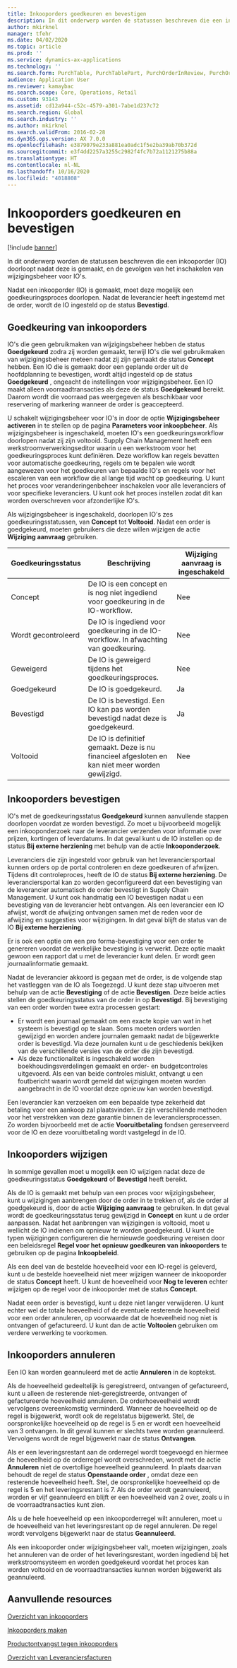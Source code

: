```yaml
---
title: Inkooporders goedkeuren en bevestigen
description: In dit onderwerp worden de statussen beschreven die een inkooporder doorloopt nadat deze is gemaakt, en de gevolgen van het inschakelen van wijzigingsbeheer voor IO's.
author: mkirknel
manager: tfehr
ms.date: 04/02/2020
ms.topic: article
ms.prod: ''
ms.service: dynamics-ax-applications
ms.technology: ''
ms.search.form: PurchTable, PurchTablePart, PurchOrderInReview, PurchOrderApproved, PurchOrderInDraft, PurchOrderAssignedToMe, VendPurchOrderJournalListPage, PurchTableWorkflowDropDialog, VendPurchOrderJournal
audience: Application User
ms.reviewer: kamaybac
ms.search.scope: Core, Operations, Retail
ms.custom: 93143
ms.assetid: cd12a944-c52c-4579-a301-7abe1d237c72
ms.search.region: Global
ms.search.industry: ''
ms.author: mkirknel
ms.search.validFrom: 2016-02-28
ms.dyn365.ops.version: AX 7.0.0
ms.openlocfilehash: e3879079e233a881ea0adc1f5e2ba39ab70b372d
ms.sourcegitcommit: e3f4dd2257a3255c2982f4fc7b72a1121275b88a
ms.translationtype: HT
ms.contentlocale: nl-NL
ms.lasthandoff: 10/16/2020
ms.locfileid: "4018808"
---
```

# <a name="approve-and-confirm-purchase-orders"></a>Inkooporders goedkeuren en bevestigen

[!include [banner](../includes/banner.md)]

In dit onderwerp worden de statussen beschreven die een inkooporder (IO) doorloopt nadat deze is gemaakt, en de gevolgen van het inschakelen van wijzigingsbeheer voor IO's.

Nadat een inkooporder (IO) is gemaakt, moet deze mogelijk een goedkeuringsproces doorlopen. Nadat de leverancier heeft ingestemd met de order, wordt de IO ingesteld op de status **Bevestigd**.

## <a name="approval-of-purchase-orders"></a>Goedkeuring van inkooporders
IO's die geen gebruikmaken van wijzigingsbeheer hebben de status **Goedgekeurd** zodra zij worden gemaakt, terwijl IO's die wel gebruikmaken van wijzigingsbeheer meteen nadat zij zijn gemaakt de status **Concept** hebben. Een IO die is gemaakt door een geplande order uit de hoofdplanning te bevestigen, wordt altijd ingesteld op de status **Goedgekeurd** , ongeacht de instellingen voor wijzigingsbeheer. Een IO maakt alleen voorraadtransacties als deze de status **Goedgekeurd** bereikt. Daarom wordt die voorraad pas weergegeven als beschikbaar voor reservering of markering wanneer de order is geaccepteerd.

U schakelt wijzigingsbeheer voor IO's in door de optie **Wijzigingsbeheer activeren** in te stellen op de pagina **Parameters voor inkoopbeheer**. Als wijzigingsbeheer is ingeschakeld, moeten IO's een goedkeuringsworkflow doorlopen nadat zij zijn voltooid. Supply Chain Management heeft een werkstroomverwerkingseditor waarin u een werkstroom voor het goedkeuringsproces kunt definiëren. Deze workflow kan regels bevatten voor automatische goedkeuring, regels om te bepalen wie wordt aangewezen voor het goedkeuren van bepaalde IO's en regels voor het escaleren van een workflow die al lange tijd wacht op goedkeuring. U kunt het proces voor veranderingenbeheer inschakelen voor alle leveranciers of voor specifieke leveranciers. U kunt ook het proces instellen zodat dit kan worden overschreven voor afzonderlijke IO's.

Als wijzigingsbeheer is ingeschakeld, doorlopen IO's zes goedkeuringsstatussen, van **Concept** tot **Voltooid**. Nadat een order is goedgekeurd, moeten gebruikers die deze willen wijzigen de actie **Wijziging aanvraag** gebruiken.

| Goedkeuringsstatus | Beschrijving                                                                      | Wijziging aanvraag is ingeschakeld |
|-----------------|----------------------------------------------------------------------------------|---------------------------|
| Concept           | De IO is een concept en is nog niet ingediend voor goedkeuring in de IO-workflow.     | Nee                        |
| Wordt gecontroleerd       | De IO is ingediend voor goedkeuring in de IO-workflow. In afwachting van goedkeuring.       | Nee                        |
| Geweigerd        | De IO is geweigerd tijdens het goedkeuringsproces.                                 | Nee                        |
| Goedgekeurd        | De IO is goedgekeurd.                                                             | Ja                       |
| Bevestigd       | De IO is bevestigd. Een IO kan pas worden bevestigd nadat deze is goedgekeurd.        | Ja                       |
| Voltooid       | De IO is definitief gemaakt. Deze is nu financieel afgesloten en kan niet meer worden gewijzigd. | Nee                        |

## <a name="confirming-purchase-orders"></a>Inkooporders bevestigen
IO's met de goedkeuringsstatus **Goedgekeurd** kunnen aanvullende stappen doorlopen voordat ze worden bevestigd. Zo moet u bijvoorbeeld mogelijk een inkooponderzoek naar de leverancier verzenden voor informatie over prijzen, kortingen of leverdatums. In dat geval kunt u de IO instellen op de status **Bij externe herziening** met behulp van de actie **Inkooponderzoek**.

Leveranciers die zijn ingesteld voor gebruik van het leveranciersportaal kunnen orders op de portal controleren en deze goedkeuren of afwijzen. Tijdens dit controleproces, heeft de IO de status **Bij externe herziening**. De leveranciersportal kan zo worden geconfigureerd dat een bevestiging van de leverancier automatisch de order bevestigt in Supply Chain Management. U kunt ook handmatig een IO bevestigen nadat u een bevestiging van de leverancier hebt ontvangen. Als een leverancier een IO afwijst, wordt de afwijzing ontvangen samen met de reden voor de afwijzing en suggesties voor wijzigingen. In dat geval blijft de status van de IO **Bij externe herziening**.

Er is ook een optie om een pro forma-bevestiging voor een order te genereren voordat de werkelijke bevestiging is verwerkt. Deze optie maakt gewoon een rapport dat u met de leverancier kunt delen. Er wordt geen journaalinformatie gemaakt.

Nadat de leverancier akkoord is gegaan met de order, is de volgende stap het vastleggen van de IO als Toegezegd. U kunt deze stap uitvoeren met behulp van de actie **Bevestiging** of de actie **Bevestigen**. Deze beide acties stellen de goedkeuringsstatus van de order in op **Bevestigd**. Bij bevestiging van een order worden twee extra processen gestart:

-   Er wordt een journaal gemaakt om een exacte kopie van wat in het systeem is bevestigd op te slaan. Soms moeten orders worden gewijzigd en worden andere journalen gemaakt nadat de bijgewerkte order is bevestigd. Via deze journalen kunt u de geschiedenis bekijken van de verschillende versies van de order die zijn bevestigd.
-   Als deze functionaliteit is ingeschakeld worden boekhoudingsverdelingen gemaakt en order- en budgetcontroles uitgevoerd. Als een van beide controles mislukt, ontvangt u een foutbericht waarin wordt gemeld dat wijzigingen moeten worden aangebracht in de IO voordat deze opnieuw kan worden bevestigd.

Een leverancier kan verzoeken om een bepaalde type zekerheid dat betaling voor een aankoop zal plaatsvinden. Er zijn verschillende methoden voor het verstrekken van deze garantie binnen de leveranciersprocessen. Zo worden bijvoorbeeld met de actie **Vooruitbetaling** fondsen gereserveerd voor de IO en deze vooruitbetaling wordt vastgelegd in de IO.

## <a name="changing-purchase-orders"></a>Inkooporders wijzigen
In sommige gevallen moet u mogelijk een IO wijzigen nadat deze de goedkeuringsstatus **Goedgekeurd** of **Bevestigd** heeft bereikt.

Als de IO is gemaakt met behulp van een proces voor wijzigingsbeheer, kunt u wijzigingen aanbrengen door de order in te trekken of, als de order al goedgekeurd is, door de actie **Wijziging aanvraag** te gebruiken. In dat geval wordt de goedkeuringsstatus terug gewijzigd in **Concept** en kunt u de order aanpassen. Nadat het aanbrengen van wijzigingen is voltooid, moet u wellicht de IO indienen om opnieuw te worden goedgekeurd. U kunt de typen wijzigingen configureren die hernieuwde goedkeuring vereisen door een beleidsregel **Regel voor het opnieuw goedkeuren van inkooporders** te gebruiken op de pagina **Inkoopbeleid**.

Als een deel van de bestelde hoeveelheid voor een IO-regel is geleverd, kunt u de bestelde hoeveelheid niet meer wijzigen wanneer de inkooporder de status **Concept** heeft. U kunt de hoeveelheid voor **Nog te leveren** echter wijzigen op de regel voor de inkooporder met de status **Concept**.

Nadat eeen order is bevestigd, kunt u deze niet langer verwijderen. U kunt echter wel de totale hoeveelheid of de eventuele resterende hoeveelheid voor een order annuleren, op voorwaarde dat de hoeveelheid nog niet is ontvangen of gefactureerd. U kunt dan de actie **Voltooien** gebruiken om verdere verwerking te voorkomen. 


## <a name="canceling-purchase-orders"></a>Inkooporders annuleren

Een IO kan worden geannuleerd met de actie **Annuleren** in de koptekst.

Als de hoeveelheid gedeeltelijk is geregistreerd, ontvangen of gefactureerd, kunt u alleen de resterende niet-geregistreerde, ontvangen of gefactureerde hoeveelheid annuleren. De orderhoeveelheid wordt vervolgens overeenkomstig verminderd. Wanneer de hoeveelheid op de regel is bijgewerkt, wordt ook de regelstatus bijgewerkt. Stel, de oorspronkelijke hoeveelheid op de regel is 5 en er wordt een hoeveelheid van 3 ontvangen. In dit geval kunnen er slechts twee worden geannuleerd. Vervolgens wordt de regel bijgewerkt naar de status **Ontvangen**.

Als er een leveringsrestant aan de orderregel wordt toegevoegd en hiermee de hoeveelheid op de orderregel wordt overschreden, wordt met de actie **Annuleren** niet de overtollige hoeveelheid geannuleerd. In plaats daarvan behoudt de regel de status **Openstaande order** , omdat deze een resterende hoeveelheid heeft. Stel, de oorspronkelijke hoeveelheid op de regel is 5 en het leveringsrestant is 7. Als de order wordt geannuleerd, worden er vijf geannuleerd en blijft er een hoeveelheid van 2 over, zoals u in de voorraadtransacties kunt zien.

Als u de hele hoeveelheid op een inkooporderregel wilt annuleren, moet u de hoeveelheid van het leveringsrestant op de regel annuleren. De regel wordt vervolgens bijgewerkt naar de status **Geannuleerd**.

Als een inkooporder onder wijzigingsbeheer valt, moeten wijzigingen, zoals het annuleren van de order of het leveringsrestant, worden ingediend bij het werkstroomsysteem en worden goedgekeurd voordat het proces kan worden voltooid en de voorraadtransacties kunnen worden bijgewerkt als geannuleerd.

<a name="additional-resources"></a>Aanvullende resources
--------

[Overzicht van inkooporders](purchase-order-overview.md)

[Inkooporders maken](purchase-order-creation.md)

[Productontvangst tegen inkooporders](product-receipt-against-purchase-orders.md)

[Overzicht van Leveranciersfacturen](../../finance/accounts-payable/vendor-invoices-overview.md)



